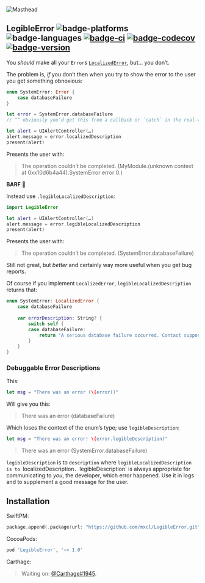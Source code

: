 ![Masthead](../gh-pages/masthead.jpg)

## LegibleError ![badge-platforms][] ![badge-languages][] [![badge-ci][]][travis] [![badge-codecov][]][codecov] [![badge-version][]][cocoapods]

You *should* make all your `Error`s [`LocalizedError`], but… you don’t.

The problem is, *if* you don’t then when you try to show the error to the user
you get something obnoxious:

```swift
enum SystemError: Error {
    case databaseFailure
}

let error = SystemError.databaseFailure
// ^^ obviously you’d get this from a callback or `catch` in the real-world

let alert = UIAlertController(…)
alert.message = error.localizedDescription
present(alert)
```

Presents the user with:

> The operation couldn’t be completed. (MyModule.(unknown context at 0xx10d6b4a44).SystemError error 0.)

**BARF** 🤮

Instead use `.legibleLocalizedDescription`:

```swift
import LegibleError

let alert = UIAlertController(…)
alert.message = error.legibleLocalizedDescription
present(alert)
```

Presents the user with:

> The operation couldn’t be completed. (SystemError.databaseFailure)

Still not great, but *better* and certainly way more useful when you get bug
reports.

Of course if you implement `LocalizedError`, `legibleLocalizedDescription`
returns that:

```swift
enum SystemError: LocalizedError {
    case databaseFailure
    
    var errorDescription: String? {
        switch self {
        case databaseFailure:
            return "A serious database failure occurred. Contact support."
        }
    }
}
```

### Debuggable Error Descriptions

This:

```swift
let msg = "There was an error (\(error))"
```

Will give you this:

> There was an error (databaseFailure)

Which loses the context of the enum’s type; use `legibleDescription`:

```swift
let msg = "There was an error! \(error.legibleDescription)"
```

> There was an error (SystemError.databaseFailure)

`legibleDescription` is to `description` where `legibleLocalizedDescription is
to `localizedDescription`. `legibleDescription` is always appropriate for
communicating to *you*, the developer, which error happened. Use it in logs and
to supplement a good message for the user.

## Installation

SwiftPM:

```swift
package.append(.package(url: "https://github.com/mxcl/LegibleError.git", from: "1.0.0"))
```

CocoaPods:

```ruby
pod 'LegibleError', '~> 1.0'
```

Carthage:

> Waiting on: [@Carthage#1945].


[badge-platforms]: https://img.shields.io/badge/platforms-macOS%20%7C%20Linux%20%7C%20iOS%20%7C%20tvOS%20%7C%20watchOS-lightgrey.svg
[badge-languages]: https://img.shields.io/badge/swift-4.2%20%7C%205.0-orange.svg
[badge-codecov]: https://codecov.io/gh/mxcl/LegibleError/branch/master/graph/badge.svg
[badge-version]: https://img.shields.io/cocoapods/v/LegibleError.svg?label=version
[badge-ci]: https://travis-ci.com/mxcl/LegibleError.svg

[travis]: https://travis-ci.com/mxcl/LegibleError
[codecov]: https://codecov.io/gh/mxcl/LegibleError
[cocoapods]: https://cocoapods.org/pods/LegibleError

[`LocalizedError`]: https://developer.apple.com/documentation/foundation/localizederror
[@Carthage#1945]: https://github.com/Carthage/Carthage/pull/1945
